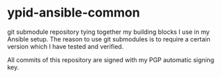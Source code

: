 # ypid-ansible-common

git submodule repository tying together my building blocks I use in my Ansible setup.
The reason to use git submodules is to require a certain version which I have tested and verified.

All commits of this repository are signed with my PGP automatic signing key.
